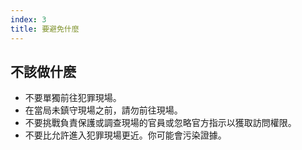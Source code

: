 ```yaml
---
index: 3
title: 要避免什麼
---
```

## 不該做什麽

* 不要單獨前往犯罪現場。
* 在當局未鎮守現場之前，請勿前往現場。
* 不要挑戰負責保護或調查現場的官員或忽略官方指示以獲取訪問權限。
* 不要比允許進入犯罪現場更近。你可能會污染證據。